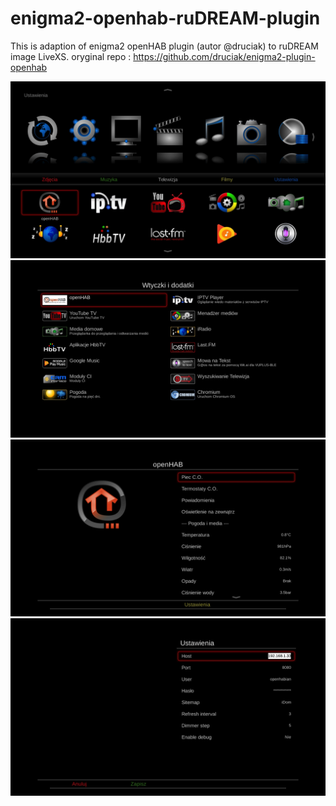 # enigma2-openhab-ruDREAM-plugin
This is adaption of enigma2 openHAB plugin (autor @druciak) to ruDREAM image LiveXS.
oryginal repo : https://github.com/druciak/enigma2-plugin-openhab

![alt text](screen-shots/openHAB.png "LiveXS General menu")
![alt text](screen-shots/openHAB1.png "LiveXS Plugin menu")
![alt text](screen-shots/openHAB2.png "openHAB sitemap view")
![alt text](screen-shots/openHAB3.png "openHAB settings menu")
